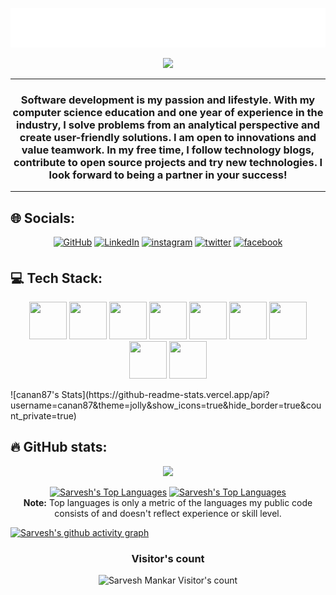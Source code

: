 <!--## 💫 About Me:-->
<p align="center">
  <img src="https://github.com/canan87/canan8/blob/main/canan87.svg">
</p>

<p align="center">
  <a href="https://github.com/canan87/canan87/blob/main/canan87.svg"><img src="https://readme-typing-svg.demolab.com/?lines=React%20Developer!;1%2B%20years%20of%20Coding%20Experience!%20;Experienced%20Web%20Developer!%20;Always%20learning%20new%20things!%20&font=Fira%20Code&center=true&width=440&height=45&color=f75c7e&vCenter=true&size=22&pause=1000"></a>
  <link rel="stylesheet" href="https://cdn.jsdelivr.net/gh/devicons/devicon@v2.15.1/devicon.min.css">
          
</p>

---

<h3 quote align='center'>Software development is my passion and lifestyle. With my computer science education and one year of experience in the industry, I solve problems from an analytical perspective and create user-friendly solutions. I am open to innovations and value teamwork. In my free time, I follow technology blogs, contribute to open source projects and try new technologies. I look forward to being a partner in your success!</h3 quote>

---

## 🌐 Socials:

<p align="center">
  <a href="https://github.com/canan87">
  <img src="https://img.shields.io/badge/GitHub-100000?style=for-the-badge&logo=github&logoColor=white" alt="GitHub"></a>
  <a href="https://www.linkedin.com/in/canan-oztekin-kaynar-82206b19b/">
  <img src="https://img.shields.io/badge/linkedin-%230077B5.svg?style=for-the-badge&logo=linkedin&logoColor=white" alt="LinkedIn"></a>
  <a href="https://leetcode.com/sarvesh_mankar/">
  <a href="https://instagram.com/cananoztkn87" target="_blank">
  <img src=https://img.shields.io/badge/instagram-%23000000.svg?&style=for-the-badge&logo=instagram&logoColor=white alt=instagram style="margin-bottom: 5px;" /></a>
  <a href="https://twitter.com/@cananoztekin87" target="_blank">
  <img src=https://img.shields.io/badge/twitter-%2300acee.svg?&style=for-the-badge&logo=twitter&logoColor=white alt=twitter style="margin-bottom: 5px;" /></a>
  <a href="https://www.facebook.com/profile.php?id=594572001" target="_blank">
  <img src=https://img.shields.io/badge/facebook-%232E87FB.svg?&style=for-the-badge&logo=facebook&logoColor=white alt=facebook style="margin-bottom: 5px;" /></a> 
</p>
  
  
## 💻 Tech Stack:

<p align="center">
    <img src="https://cdn.jsdelivr.net/gh/devicons/devicon/icons/php/php-original.svg" height="60" width="60"/>
    <img src='https://cdn.jsdelivr.net/gh/devicons/devicon/icons/c/c-original.svg' height="60" width="60"/>
    <img src="https://cdn.jsdelivr.net/gh/devicons/devicon/icons/java/java-original-wordmark.svg" height="60" width="60"/>
    <img src="https://cdn.jsdelivr.net/gh/devicons/devicon/icons/git/git-plain-wordmark.svg" height="60" width="60"/>
    <img src="https://cdn.jsdelivr.net/gh/devicons/devicon/icons/html5/html5-original-wordmark.svg" height="60" width="60"/>
    <img src="https://cdn.jsdelivr.net/gh/devicons/devicon/icons/css3/css3-original-wordmark.svg" height="60" width="60"/>
    <img src="https://cdn.jsdelivr.net/gh/devicons/devicon/icons/bootstrap/bootstrap-original-wordmark.svg" height="60" width="60"/>
    <img src="https://cdn.jsdelivr.net/gh/devicons/devicon/icons/firebase/firebase-plain-wordmark.svg" height="60" width="60"/>
    <img src="https://cdn.jsdelivr.net/gh/devicons/devicon/icons/androidstudio/androidstudio-original.svg" height="60" width="60"/>
    
</p>
![canan87's Stats](https://github-readme-stats.vercel.app/api?username=canan87&theme=jolly&show_icons=true&hide_border=true&count_private=true)

## 🔥 GitHub stats:
<p align="center">
<a href="https://git.io/streak-stats"><img src="https://github-readme-streak-stats.herokuapp.com/?user=canan87&theme=jolly&hide_border=true" /></a>
</p>

<p align="center">
  <a href="https://github.com/canan87"><img alt="Sarvesh's Top Languages" src="https://github-readme-stats.vercel.app/api/top-langs/? 
   username=canan87&layout=compact&theme=react&hide_border=true&bg_color=1F222E&title_color=F85D7F&icon_color=F8D866&hide=HTML,Jupyter%20Notebook" height="192px"/></a>
  <a href="https://github.com/canan87"><img alt="Sarvesh's Top Languages" src="https://github-readme-stats.vercel.app/api?username=canan87&theme=jolly&show_icons=true&hide_border=true&count_private=true" height="192px"/></a>

  <br/>
  <b>Note:</b> Top languages is only a metric of the languages my public code consists of and doesn't reflect experience or skill level.
</p>


[![Sarvesh's github activity graph](https://github-readme-activity-graph.vercel.app/graph?username=canan87&bg_color=1F222E&color=F8D866&line=F85D7F&point=FFFFFF&area=true&hide_border=true)](https://github.com/SarveshMankar/github-readme-activity-graph)

<h3 align="center">Visitor's count</h3>
<p align="center"><img src="https://profile-counter.glitch.me/{canan87}/count.svg/" alt="Sarvesh Mankar Visitor's count" /></p>
